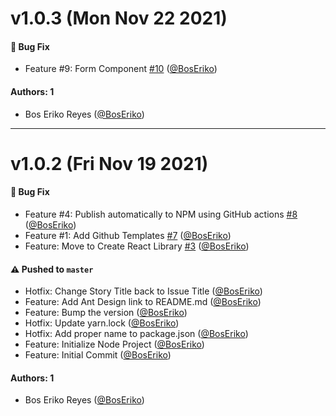# v1.0.3 (Mon Nov 22 2021)

#### 🐛 Bug Fix

- Feature #9: Form Component [#10](https://github.com/kuru-studio/kuru-studio-design/pull/10) ([@BosEriko](https://github.com/BosEriko))

#### Authors: 1

- Bos Eriko Reyes ([@BosEriko](https://github.com/BosEriko))

---

# v1.0.2 (Fri Nov 19 2021)

#### 🐛 Bug Fix

- Feature #4: Publish automatically to NPM using GitHub actions [#8](https://github.com/kuru-studio/kuru-studio-design/pull/8) ([@BosEriko](https://github.com/BosEriko))
- Feature #1: Add Github Templates [#7](https://github.com/kuru-studio/kuru-studio-design/pull/7) ([@BosEriko](https://github.com/BosEriko))
- Feature: Move to Create React Library [#3](https://github.com/kuru-studio/kuru-studio-design/pull/3) ([@BosEriko](https://github.com/BosEriko))

#### ⚠️ Pushed to `master`

- Hotfix: Change Story Title back to Issue Title ([@BosEriko](https://github.com/BosEriko))
- Feature: Add Ant Design link to README.md ([@BosEriko](https://github.com/BosEriko))
- Feature: Bump the version ([@BosEriko](https://github.com/BosEriko))
- Hotfix: Update yarn.lock ([@BosEriko](https://github.com/BosEriko))
- Hotfix: Add proper name to package.json ([@BosEriko](https://github.com/BosEriko))
- Feature: Initialize Node Project ([@BosEriko](https://github.com/BosEriko))
- Feature: Initial Commit ([@BosEriko](https://github.com/BosEriko))

#### Authors: 1

- Bos Eriko Reyes ([@BosEriko](https://github.com/BosEriko))
